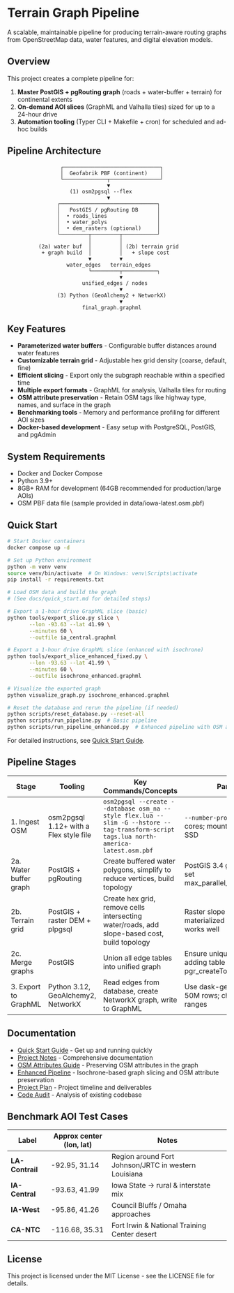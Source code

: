 # Terrain Graph Pipeline

A scalable, maintainable pipeline for producing terrain-aware routing graphs from OpenStreetMap data, water features, and digital elevation models.

## Overview

This project creates a complete pipeline for:

1. **Master PostGIS + pgRouting graph** (roads + water-buffer + terrain) for continental extents
2. **On-demand AOI slices** (GraphML and Valhalla tiles) sized for up to a 24-hour drive
3. **Automation tooling** (Typer CLI + Makefile + cron) for scheduled and ad-hoc builds

## Pipeline Architecture

```
                 ┌───────────────────────────────┐
                 │  Geofabrik PBF (continent)    │
                 └──────────────┬────────────────┘
                                ▼
                    (1) osm2pgsql --flex
                                ▼
                ┌───────────────────────────────┐
                │   PostGIS / pgRouting DB      │
                │  • roads_lines                │
                │  • water_polys                │
                │  • dem_rasters (optional)     │
                └─────────┬─────────┬───────────┘
                          │         │
          (2a) water buf  │         │ (2b) terrain grid
           + graph build  │         │   + slope cost
                          ▼         ▼
                   water_edges   terrain_edges
                          └─────────┬───────────┐
                                    ▼
                        unified_edges / nodes
                                    ▼
                (3) Python (GeoAlchemy2 + NetworkX)
                                    ▼
                        final_graph.graphml
```

## Key Features

- **Parameterized water buffers** - Configurable buffer distances around water features
- **Customizable terrain grid** - Adjustable hex grid density (coarse, default, fine)
- **Efficient slicing** - Export only the subgraph reachable within a specified time
- **Multiple export formats** - GraphML for analysis, Valhalla tiles for routing
- **OSM attribute preservation** - Retain OSM tags like highway type, names, and surface in the graph
- **Benchmarking tools** - Memory and performance profiling for different AOI sizes
- **Docker-based development** - Easy setup with PostgreSQL, PostGIS, and pgAdmin

## System Requirements

- Docker and Docker Compose
- Python 3.9+
- 8GB+ RAM for development (64GB recommended for production/large AOIs)
- OSM PBF data file (sample provided in data/iowa-latest.osm.pbf)

## Quick Start

```bash
# Start Docker containers
docker compose up -d

# Set up Python environment
python -m venv venv
source venv/bin/activate  # On Windows: venv\Scripts\activate
pip install -r requirements.txt

# Load OSM data and build the graph
# (See docs/quick_start.md for detailed steps)

# Export a 1-hour drive GraphML slice (basic)
python tools/export_slice.py slice \
       --lon -93.63 --lat 41.99 \
       --minutes 60 \
       --outfile ia_central.graphml

# Export a 1-hour drive GraphML slice (enhanced with isochrone)
python tools/export_slice_enhanced_fixed.py \
       --lon -93.63 --lat 41.99 \
       --minutes 60 \
       --outfile isochrone_enhanced.graphml

# Visualize the exported graph
python visualize_graph.py isochrone_enhanced.graphml

# Reset the database and rerun the pipeline (if needed)
python scripts/reset_database.py --reset-all
python scripts/run_pipeline.py  # Basic pipeline
python scripts/run_pipeline_enhanced.py  # Enhanced pipeline with OSM attributes
```

For detailed instructions, see [Quick Start Guide](docs/quick_start.md).

## Pipeline Stages

| Stage | Tooling | Key Commands/Concepts | Parallel Hints |
|-------|---------|------------------------|----------------|
| 1. Ingest OSM | osm2pgsql 1.12+ with a Flex style file | `osm2pgsql --create --database osm_na --style flex.lua --slim -G --hstore --tag-transform-script tags.lua north-america-latest.osm.pbf` | `--number-processes=N` uses all cores; mount the WAL on fast SSD |
| 2a. Water buffer graph | PostGIS + pgRouting | Create buffered water polygons, simplify to reduce vertices, build topology | PostGIS 3.4 gains ST_Parallelize; set max_parallel_workers_per_gather |
| 2b. Terrain grid | PostGIS + raster DEM + plpgsql | Create hex grid, remove cells intersecting water/roads, add slope-based cost, build topology | Raster slope pre-computed in a materialized view; parallel query works well |
| 2c. Merge graphs | PostGIS | Union all edge tables into unified graph | Ensure unique node IDs by adding table prefixes before pgr_createTopology |
| 3. Export to GraphML | Python 3.12, GeoAlchemy2, NetworkX | Read edges from database, create NetworkX graph, write to GraphML | Use dask-geopandas if edges > 50M rows; chunk by node ID ranges |

## Documentation

- [Quick Start Guide](docs/quick_start.md) - Get up and running quickly
- [Project Notes](docs/project_notes.md) - Comprehensive documentation
- [OSM Attributes Guide](docs/osm_attributes.md) - Preserving OSM attributes in the graph
- [Enhanced Pipeline](docs/enhanced_pipeline.md) - Isochrone-based graph slicing and OSM attribute preservation
- [Project Plan](docs/terrain_graph_project_plan.md) - Project timeline and deliverables
- [Code Audit](docs/code_audit.md) - Analysis of existing codebase

## Benchmark AOI Test Cases

| Label | Approx center (lon, lat) | Notes |
|-------|--------------------------|-------|
| **LA-Contrail** | -92.95, 31.14 | Region around Fort Johnson/JRTC in western Louisiana |
| **IA-Central** | -93.63, 41.99 | Iowa State → rural & interstate mix |
| **IA-West** | -95.86, 41.26 | Council Bluffs / Omaha approaches |
| **CA-NTC** | -116.68, 35.31 | Fort Irwin & National Training Center desert |

## License

This project is licensed under the MIT License - see the LICENSE file for details.
